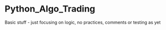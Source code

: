 # Python_Algo_Trading

Basic stuff - just focusing on logic, no practices, comments or testing as yet
